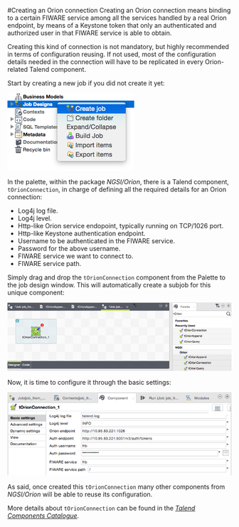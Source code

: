 #Creating an Orion connection
Creating an Orion connection means binding to a certain FIWARE service among all the services handled by a real Orion endpoint, by means of a Keystone token that only an authenticated and authorized user in that FIWARE service is able to obtain.

Creating this kind of connection is not mandatory, but highly recommended in terms of configuration reusing. If not used, most of the configuration details needed in the connection will have to be replicated in every Orion-related Talend component.

Start by creating a new job if you did not create it yet:

![Create a job](./images/create_job.png)

In the palette, within the package <i>NGSI/Orion</i>, there is a Talend component, `tOrionConnection`, in charge of defining all the required details for an Orion connection:

* Log4j log file.
* Log4j level.
* Http-like Orion service endopoint, typically running on TCP/1026 port.
* Http-like Keystone authentication endpoint.
* Username to be authenticated in the FIWARE service.
* Password for the above username.
* FIWARE service we want to connect to.
* FIWARE service path.

Simply drag and drop the `tOrionConnection` component from the Palette to the job design window. This will automatically create a subjob for this unique component:

![Drag and drop tOrionConnection](./images/t_orion_connection_add.png)

Now, it is time to configure it through the basic settings:

![tOrionConnection configuration](./images/t_orion_connection_conf.png)

As said, once created this `tOrionConnection` many other components from <i>NGSI/Orion</i> will be able to reuse its configuration.

More details about `tOrionConnection` can be found in the [<i>Talend Components Catalogue</i>](../talend_components_catalogue/t_orion_connection.md).